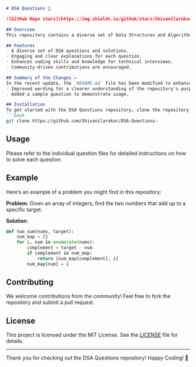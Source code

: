 ```markdown
# DSA Questions 🤖

![GitHub Repo stars](https://img.shields.io/github/stars/Shivanilarokar/DSA-Questions-) ![GitHub forks](https://img.shields.io/github/forks/Shivanilarokar/DSA-Questions-) ![License](https://img.shields.io/badge/license-MIT-blue)

## Overview
This repository contains a diverse set of Data Structures and Algorithms (DSA) questions and their solutions. It aims to enhance your coding skills and knowledge, especially for technical interviews. 

## Features
- A diverse set of DSA questions and solutions.
- Engaging and clear explanations for each question.
- Enhances coding skills and knowledge for technical interviews.
- Community-driven contributions are encouraged.

## Summary of the Changes ✍️
In the recent update, the `README.md` file has been modified to enhance clarity and engagement:
- Improved wording for a clearer understanding of the repository's purpose.
- Added a sample question to demonstrate usage.

## Installation
To get started with the DSA Questions repository, clone the repository using the following command:
```bash
git clone https://github.com/Shivanilarokar/DSA-Questions-
```

## Usage
Please refer to the individual question files for detailed instructions on how to solve each question.

## Example
Here’s an example of a problem you might find in this repository:

**Problem**: Given an array of integers, find the two numbers that add up to a specific target.

**Solution**:
```python
def two_sum(nums, target):
    num_map = {}
    for i, num in enumerate(nums):
        complement = target - num
        if complement in num_map:
            return [num_map[complement], i]
        num_map[num] = i
```

## Contributing
We welcome contributions from the community! Feel free to fork the repository and submit a pull request.

## License
This project is licensed under the MIT License. See the [LICENSE](LICENSE) file for details.

---

Thank you for checking out the DSA Questions repository! Happy Coding! 🎉
```